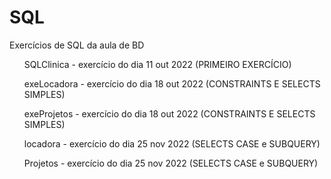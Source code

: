 # SQL
Exercícios de SQL da aula de BD
<div>
 <ul>SQLClinica  - exercício do dia 11 out 2022 (PRIMEIRO EXERCÍCIO) </ul>
 <ul>exeLocadora - exercício do dia 18 out 2022 (CONSTRAINTS E SELECTS SIMPLES) </ul>
 <ul>exeProjetos - exercício do dia 18 out 2022 (CONSTRAINTS E SELECTS SIMPLES)</ul>
 <ul>locadora    - exercício do dia 25 nov 2022 (SELECTS CASE e SUBQUERY)</ul>
 <ul>Projetos    - exercício do dia 25 nov 2022 (SELECTS CASE e SUBQUERY)</ul>
